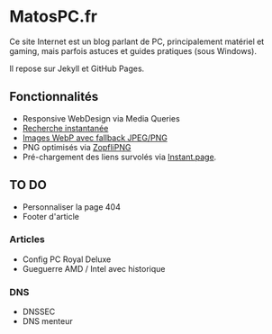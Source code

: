 # MatosPC.fr

Ce site Internet est un blog parlant de PC, principalement matériel et gaming, mais parfois astuces et guides pratiques (sous Windows).

Il repose sur Jekyll et GitHub Pages. 

## Fonctionnalités

 * Responsive WebDesign via Media Queries
 * [Recherche instantanée](https://blog.webjeda.com/instant-jekyll-search/)
 * [Images WebP avec fallback JPEG/PNG](http://www.stucox.com/blog/using-webp-with-modernizr/)
 * PNG optimisés via [ZopfliPNG](https://github.com/google/zopfli)
 * Pré-chargement des liens survolés via [Instant.page](https://instant.page/).

## TO DO

 * Personnaliser la page 404
 * Footer d'article

### Articles

 * Config PC Royal Deluxe
 * Gueguerre AMD / Intel avec historique

### DNS

 * DNSSEC
 * DNS menteur

